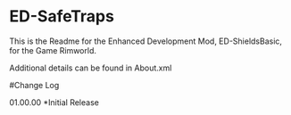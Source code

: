 # ED-SafeTraps
This is the Readme for the Enhanced Development Mod, ED-ShieldsBasic, for the Game Rimworld.

Additional details can be found in About.xml

#Change Log

01.00.00
*Initial Release
